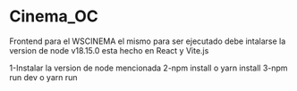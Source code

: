 # Cinema_OC

Frontend para el WSCINEMA  el mismo para ser ejecutado debe intalarse la version de node v18.15.0 esta hecho en React y Vite.js 

1-Instalar la version de node mencionada 
2-npm install o yarn install 
3-npm run dev o yarn run 


